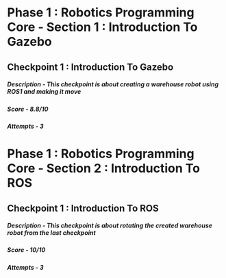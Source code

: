 # Phase 1 : Robotics Programming Core - Section 1 : Introduction To Gazebo 
## Checkpoint 1 : Introduction To Gazebo
##### Description - This checkpoint is about creating a warehouse robot using ROS1 and making it move
##### Score - 8.8/10
##### Attempts - 3
# Phase 1 : Robotics Programming Core - Section 2 : Introduction To ROS
## Checkpoint 1 : Introduction To ROS
##### Description - This checkpoint is about rotating the created warehouse robot from the last checkpoint
##### Score - 10/10
##### Attempts - 3
